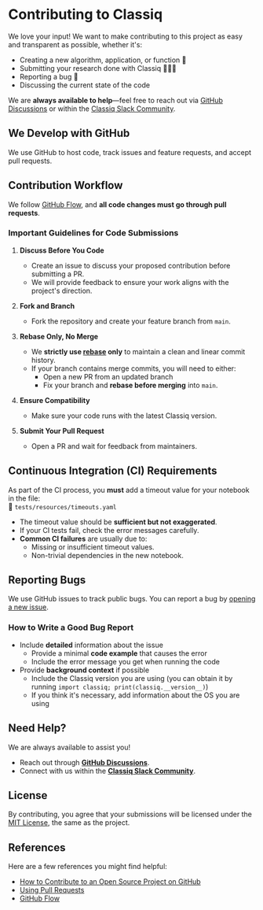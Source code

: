 # Contributing to Classiq  

We love your input! We want to make contributing to this project as easy and transparent as possible, whether it's:  

- Creating a new algorithm, application, or function 🚀  
- Submitting your research done with Classiq 👩🏻‍💻  
- Reporting a bug 🐞  
- Discussing the current state of the code  

We are **always available to help**—feel free to reach out via [GitHub Discussions](https://github.com/Classiq/classiq-library/discussions) or within the [Classiq Slack Community](https://short.classiq.io/join-slack).

## We Develop with GitHub  

We use GitHub to host code, track issues and feature requests, and accept pull requests.  

## Contribution Workflow  

We follow [GitHub Flow](https://guides.github.com/introduction/flow/index.html), and **all code changes must go through pull requests**.  

### **Important Guidelines for Code Submissions**  

1. **Discuss Before You Code**  
   - Create an issue to discuss your proposed contribution before submitting a PR.  
   - We will provide feedback to ensure your work aligns with the project's direction.  

2. **Fork and Branch**  
   - Fork the repository and create your feature branch from `main`.  

3. **Rebase Only, No Merge**  
   - We **strictly use [rebase](https://git-scm.com/book/en/v2/Git-Branching-Rebasing) only** to maintain a clean and linear commit history.  
   - If your branch contains merge commits, you will need to either:  
     - Open a new PR from an updated branch  
     - Fix your branch and **rebase before merging** into `main`.  

4. **Ensure Compatibility**  
   - Make sure your code runs with the latest Classiq version.  

5. **Submit Your Pull Request**  
   - Open a PR and wait for feedback from maintainers.  

## Continuous Integration (CI) Requirements  

As part of the CI process, you **must** add a timeout value for your notebook in the file:  
📂 `tests/resources/timeouts.yaml`  

- The timeout value should be **sufficient but not exaggerated**.  
- If your CI tests fail, check the error messages carefully.  
- **Common CI failures** are usually due to:  
  - Missing or insufficient timeout values.  
  - Non-trivial dependencies in the new notebook.  

## Reporting Bugs  

We use GitHub issues to track public bugs. You can report a bug by [opening a new issue](https://github.com/Classiq/classiq-library/issues/new).  

### **How to Write a Good Bug Report**  

- Include **detailed** information about the issue
    - Provide a minimal **code example** that causes the error
    - Include the error message you get when running the code
- Provide **background context** if possible
    - Include the Classiq version you are using (you can obtain it by running `import classiq; print(classiq.__version__)`)
    - If you think it's necessary, add information about the OS you are using

## Need Help?  

We are always available to assist you!  
- Reach out through **[GitHub Discussions](https://github.com/Classiq/classiq-library/discussions)**.  
- Connect with us within the **[Classiq Slack Community](https://short.classiq.io/join-slack)**. 

## License  

By contributing, you agree that your submissions will be licensed under the [MIT License](http://opensource.org/licenses/MIT), the same as the project.  

## References  

Here are a few references you might find helpful:  

- [How to Contribute to an Open Source Project on GitHub](https://opensource.guide/how-to-contribute/)  
- [Using Pull Requests](https://help.github.com/articles/about-pull-requests/)  
- [GitHub Flow](https://guides.github.com/introduction/flow/)  
